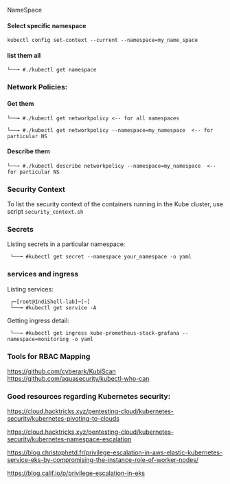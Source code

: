 NameSpace

#### Select specific namespace

    kubectl config set-context --current --namespace=my_name_space
#### list them all

    └──╼ #./kubectl get namespace


### Network Policies:
 #### Get them

    └──╼ #./kubectl get networkpolicy <-- for all namespaces
    
    └──╼ #./kubectl get networkpolicy --namespace=my_namespace  <-- for particular NS

 #### Describe them
      
    └──╼ #./kubectl describe networkpolicy --namespace=my_namespace  <-- for particular NS


### Security Context 

   To list the security context of the containers running in the Kube cluster, use script `security_context.sh`

### 


### Secrets

Listing secrets in a particular namespace:
   
     └──╼ #kubectl get secret --namespace your_namespace -o yaml

### services and ingress

Listing services:

     ┌─[root@IndiShell-lab]─[~]
     └──╼ #kubectl get service -A

Getting ingress detail:

     └──╼ #kubectl get ingress kube-prometheus-stack-grafana --namespace=monitoring -o yaml
     

### Tools for RBAC Mapping

https://github.com/cyberark/KubiScan
https://github.com/aquasecurity/kubectl-who-can

### Good resources regarding Kubernetes security:

https://cloud.hacktricks.xyz/pentesting-cloud/kubernetes-security/kubernetes-pivoting-to-clouds

https://cloud.hacktricks.xyz/pentesting-cloud/kubernetes-security/kubernetes-namespace-escalation

https://blog.christophetd.fr/privilege-escalation-in-aws-elastic-kubernetes-service-eks-by-compromising-the-instance-role-of-worker-nodes/

https://blog.calif.io/p/privilege-escalation-in-eks
